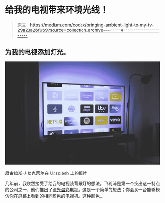 # 给我的电视带来环境光线！

> 原文：<https://medium.com/codex/bringing-ambient-light-to-my-tv-29a23a26f069?source=collection_archive---------4----------------------->

## 为我的电视添加灯光。

![](img/3becf1cb45a925b30fea10a3f6c333d1.png)

尼古拉斯·J·勒克莱尔在 [Unsplash](https://unsplash.com?utm_source=medium&utm_medium=referral) 上的照片

几年前，我欣然接受了给我的电视装背景灯的想法。飞利浦是第一个突出这一特点的公司之一，他们推出了[流光溢彩电视](https://www.philips.com.my/c-m-so/tv/p/ambilight)。这是一个简单的想法；你会买一台能够模仿你在屏幕上看到的相同颜色的电视机。这种颜色…